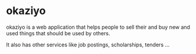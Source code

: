 # okaziyo
okaziyo is a web application that helps people to sell their and buy new and used things that should be used by others.

It also has other services like job postings, scholarships, tenders ...